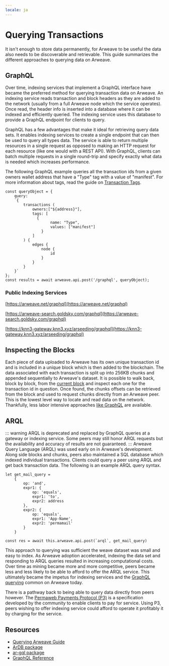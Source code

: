 ```yaml
---
locale: ja
---
```

# Querying Transactions

It isn't enough to store data permanently, for Arweave to be useful the data also needs to be discoverable and retrievable. This guide summarizes the different approaches to querying data on Arweave.

## GraphQL

Over time, indexing services that implement a GraphQL interface have became the preferred method for querying transaction data on Arweave. An indexing service reads transaction and block headers as they are added to the network (usually from a full Arweave node which the service operates). Once read, the header info is inserted into a database where it can be indexed and efficiently queried. The indexing service uses this database to provide a GraphQL endpoint for clients to query.

GraphQL has a few advantages that make it ideal for retrieving query data sets. It enables indexing services to create a single endpoint that can then be used to query all types data. The service is able to return multiple resources in a single request as opposed to making an HTTP request for each resource (like one would with a REST API). With GraphQL, clients can batch multiple requests in a single round-trip and specify exactly what data is needed which increases performance.

The following GraphQL example queries all the transaction ids from a given owners wallet address that have a "Type" tag with a value of "manifest". For more information about tags, read the guide on [Transaction Tags](tags.md).

```js:no-line-numbers
const queryObject = {
	query:
	`{
		transactions (
			owners:["${address}"],
			tags: [
			  {
					name: "Type",
					values: ["manifest"]
				}
			]
		) {
			edges {
				node {
					id
				}
			}
		}
	}`
};
const results = await arweave.api.post('/graphql', queryObject);
```

### Public Indexing Services

[https://arweave.net/graphql](https://arweave.net/graphql)

[https://arweave-search.goldsky.com/graphql](https://arweave-search.goldsky.com/graphql)

[https://knn3-gateway.knn3.xyz/arseeding/graphql](https://knn3-gateway.knn3.xyz/arseeding/graphql)

## Inspecting the Blocks

Each piece of data uploaded to Arweave has its own unique transaction id and is included in a unique block which is then added to the blockchain. The data associated with each transaction is split up into 256KB chunks and appended sequentially to Arweave's dataset. It is possible to walk back, block by block, from the [current block](https://arweave.net/block/current) and inspect each one for the transaction id in question. Once found, the chunks offsets can be retrieved from the block and used to request chunks directly from an Arweave peer. This is the lowest level way to locate and read data on the network. Thankfully, less labor intensive approaches [like GraphQL](#graphql) are available.

## ARQL

::: warning
ARQL is deprecated and replaced by GraphQL queries at a gateway or indexing service. Some peers may still honor ARQL requests but the availability and accuracy of results are not guaranteed.
:::
Arweave Query Language (ARQL) was used early on in Arweave's development. Along side blocks and chunks, peers also maintained a SQL database which indexed individual transactions. Clients could query a peer using ARQL and get back transaction data. The following is an example ARQL query syntax.

```js:no-line-numbers
let get_mail_query =
	{
		op: 'and',
		expr1: {
			op: 'equals',
			expr1: 'to',
			expr2: address
		},
		expr2: {
			op: 'equals',
			expr1: 'App-Name',
			expr2: 'permamail'
		}
	}

const res = await this.arweave.api.post(`arql`, get_mail_query)
```

This approach to querying was sufficient the weave dataset was small and easy to index. As Arweave adoption accelerated, indexing the data set and responding to ARQL queries resulted in increasing computational costs. Over time as mining became more and more competitive, peers became less and less likely to be able to afford to offer the ARQL service. This ultimately became the impetus for indexing services and the [GraphQL querying](#graphql) common on Arweave today.

There is a pathway back to being able to query data directly from peers however. The [Permaweb Payments Protocol (P3)](https://arweave.net/UoDCeYYmamvnc0mrElUxr5rMKUYRaujo9nmci206WjQ) is a specification developed by the community to enable clients to pay for service. Using P3, peers wishing to offer indexing service could afford to operate it profitably it by charging for the service.

## Resources

-   [Querying Arweave Guide](../guides/querying-arweave/queryingArweave.md)
-   [ArDB package](../guides/querying-arweave/ardb.md)
-   [ar-gql package](../guides/querying-arweave/ar-gql.md)
-   [GraphQL Reference](../references/gql.md)

